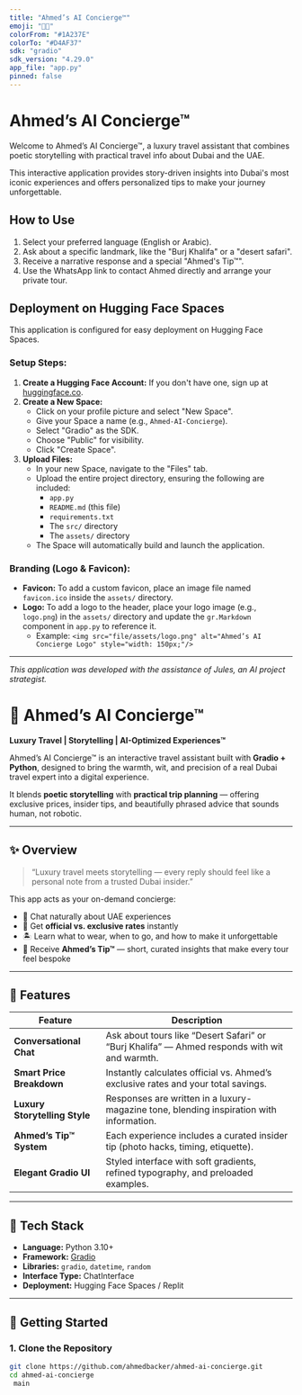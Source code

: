 ```yaml
---
title: "Ahmed’s AI Concierge™"
emoji: "🐪✨"
colorFrom: "#1A237E"
colorTo: "#D4AF37"
sdk: "gradio"
sdk_version: "4.29.0"
app_file: "app.py"
pinned: false
---
```



# **Ahmed’s AI Concierge™**

Welcome to Ahmed’s AI Concierge™, a luxury travel assistant that combines poetic storytelling with practical travel info about Dubai and the UAE.

This interactive application provides story-driven insights into Dubai's most iconic experiences and offers personalized tips to make your journey unforgettable.

## **How to Use**
1.  Select your preferred language (English or Arabic).
2.  Ask about a specific landmark, like the "Burj Khalifa" or a "desert safari".
3.  Receive a narrative response and a special "Ahmed's Tip™".
4.  Use the WhatsApp link to contact Ahmed directly and arrange your private tour.

## **Deployment on Hugging Face Spaces**

This application is configured for easy deployment on Hugging Face Spaces.

### **Setup Steps:**
1.  **Create a Hugging Face Account:** If you don't have one, sign up at [huggingface.co](https://huggingface.co).
2.  **Create a New Space:**
    *   Click on your profile picture and select "New Space".
    *   Give your Space a name (e.g., `Ahmed-AI-Concierge`).
    *   Select "Gradio" as the SDK.
    *   Choose "Public" for visibility.
    *   Click "Create Space".
3.  **Upload Files:**
    *   In your new Space, navigate to the "Files" tab.
    *   Upload the entire project directory, ensuring the following are included:
        *   `app.py`
        *   `README.md` (this file)
        *   `requirements.txt`
        *   The `src/` directory
        *   The `assets/` directory
    *   The Space will automatically build and launch the application.

### **Branding (Logo & Favicon):**
*   **Favicon:** To add a custom favicon, place an image file named `favicon.ico` inside the `assets/` directory.
*   **Logo:** To add a logo to the header, place your logo image (e.g., `logo.png`) in the `assets/` directory and update the `gr.Markdown` component in `app.py` to reference it.
    *   Example: `<img src="file/assets/logo.png" alt="Ahmed’s AI Concierge Logo" style="width: 150px;"/>`

---
*This application was developed with the assistance of Jules, an AI project strategist.*

# 💼 Ahmed’s AI Concierge™

**Luxury Travel | Storytelling | AI-Optimized Experiences™**

Ahmed’s AI Concierge™ is an interactive travel assistant built with **Gradio + Python**, designed to bring the warmth, wit, and precision of a real Dubai travel expert into a digital experience.

It blends **poetic storytelling** with **practical trip planning** — offering exclusive prices, insider tips, and beautifully phrased advice that sounds human, not robotic.

---

## ✨ Overview

> “Luxury travel meets storytelling — every reply should feel like a personal note from a trusted Dubai insider.”

This app acts as your on-demand concierge:
- 💬 Chat naturally about UAE experiences  
- 💎 Get **official vs. exclusive rates** instantly  
- 🏝️ Learn what to wear, when to go, and how to make it unforgettable  
- 🧭 Receive **Ahmed’s Tip™** — short, curated insights that make every tour feel bespoke  

---

## 🧠 Features

| Feature | Description |
|----------|-------------|
| **Conversational Chat** | Ask about tours like “Desert Safari” or “Burj Khalifa” — Ahmed responds with wit and warmth. |
| **Smart Price Breakdown** | Instantly calculates official vs. Ahmed’s exclusive rates and your total savings. |
| **Luxury Storytelling Style** | Responses are written in a luxury-magazine tone, blending inspiration with information. |
| **Ahmed’s Tip™ System** | Each experience includes a curated insider tip (photo hacks, timing, etiquette). |
| **Elegant Gradio UI** | Styled interface with soft gradients, refined typography, and preloaded examples. |

---

## 🧩 Tech Stack

- **Language:** Python 3.10+
- **Framework:** [Gradio](https://www.gradio.app/)
- **Libraries:** `gradio`, `datetime`, `random`
- **Interface Type:** ChatInterface
- **Deployment:** Hugging Face Spaces / Replit

---

## 🚀 Getting Started

### 1. Clone the Repository
```bash
git clone https://github.com/ahmedbacker/ahmed-ai-concierge.git
cd ahmed-ai-concierge
 main
